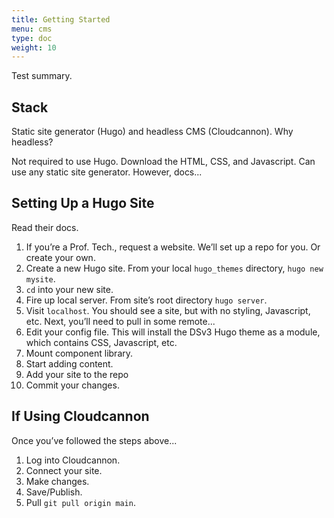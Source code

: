 ```yaml
---
title: Getting Started
menu: cms
type: doc
weight: 10
---
```


Test summary.

## Stack

Static site generator (Hugo) and headless CMS (Cloudcannon). Why headless?

Not required to use Hugo. Download the HTML, CSS, and Javascript. Can use any static site generator. However, docs...

## Setting Up a Hugo Site

Read their docs.

1. If you’re a Prof. Tech., request a website. We’ll set up a repo for you. Or create your own.
1. Create a new Hugo site. From your local `hugo_themes` directory, `hugo new mysite`.
1. `cd` into your new site.
1. Fire up local server. From site’s root directory `hugo server`.
1. Visit `localhost`. You should see a site, but with no styling, Javascript, etc. Next, you’ll need to pull in some remote...
1. Edit your config file. This will install the DSv3 Hugo theme as a module, which contains CSS, Javascript, etc.
1. Mount component library.
1. Start adding content.
1. Add your site to the repo
1. Commit your changes.

## If Using Cloudcannon

Once you’ve followed the steps above...

1. Log into Cloudcannon.
1. Connect your site.
1. Make changes.
1. Save/Publish.
1. Pull `git pull origin main`.